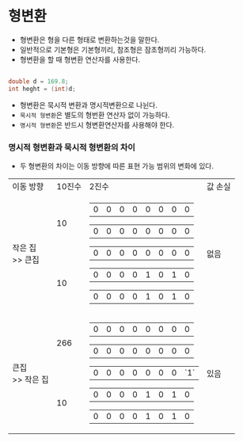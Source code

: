 # 형변환

- 형변환은 형을 다른 형태로 변환하는것을 말한다.
- 일반적으로 기본형은 기본형끼리, 참조형은 잠초형끼리 가능하다.
- 형변환을 할 때 형변환 연산자를 사용한다.

```java

double d = 169.8;
int heght = (int)d;

```
- 형변환은 묵시적 변환과 명시적변환으로 나뉜다.
- `묵시적 형변환`은 별도의 형번환 연산자 없이 가능하다.
- `명시적 형변환`은 반드시 형변환연산자를 사용해야 한다.


### 명시적 형변환과 묵시적 형변환의 차이

- 두 형변환의 차이는 이동 방향에 따른 표현 가능 범위의 변화에 있다.

<table>
  <tr>
    <td>이동 방향</td>
    <td>10진수</td>
    <td>2진수</td>
    <td>값 손실</td>
  </tr>
  <tr>
    <td rowspan="2">작은 집 <br> >> 큰집</td>
    <td>10</td>
    <td rowspan="2">
      <table>
        <tr>
            <td>0</td><td>0</td><td>0</td><td>0</td><td>0</td><td>0</td><td>0</td><td>0</td>
        </tr>
      </table>
      <table>
        <tr>
            <td>0</td><td>0</td><td>0</td><td>0</td><td>0</td><td>0</td><td>0</td><td>0</td>
        </tr>
    </table>
    <table>
        <tr>
            <td>0</td><td>0</td><td>0</td><td>0</td><td>0</td><td>0</td><td>0</td><td>0</td>
        </tr>
    </table>
    <table>
        <tr>
            <td>0</td><td>0</td><td>0</td><td>0</td><td>1</td><td>0</td><td>1</td><td>0</td>
        </tr>
    </table>
    <table>
        <tr>
            <td>0</td><td>0</td><td>0</td><td>0</td><td>1</td><td>0</td><td>1</td><td>0</td>
        </tr>
      </table>
    </td>
    <td rowspan="2"> 없음</td>
  </tr>
  <tr>
    <td>10</td>
  </tr>
  <tr>
    <td rowspan="2">큰집 <br> >> 작은 집</td>
    <td>266</td>
    <td rowspan="2">
    <table>
      <tr>
        <td>0</td><td>0</td><td>0</td><td>0</td><td>0</td><td>0</td><td>0</td><td>0</td>
      </tr>
    </table>
    <table>
      <tr>
        <td>0</td><td>0</td><td>0</td><td>0</td><td>0</td><td>0</td><td>0</td><td>0</td>
      </tr>
    </table>
    <table>
        <tr>
            <td>0</td><td>0</td><td>0</td><td>0</td><td>0</td><td>0</td><td>0</td><td>`1`</td>
        </tr>
    </table>
    <table>
        <tr>
          <td>0</td><td>0</td><td>0</td><td>0</td><td>1</td><td>0</td><td>1</td><td>0</td>
        </tr>
    </table>
    <table>
         <tr>
          <td>0</td><td>0</td><td>0</td><td>0</td><td>1</td><td>0</td><td>1</td><td>0</td>
        </tr>
    </table>
    </td>
    <td rowspan="2"> 있음</td>
  </tr>
  <tr>
    <td>10</td>
  </tr>
</table>
